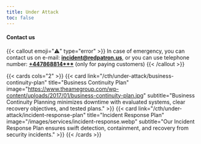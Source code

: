 ```yaml
---
title: Under Attack
toc: false
---
```


#### Contact us

{{< callout emoji="⚠️" type="error" >}}
  In case of emergency, you can contact us on e-mail: **[incident@redpatron.us](mailto:incident@redpatron.us)**,
or you can use telephone number: **[+447868814***](tel:++447868814***)** (only for paying customers)
{{< /callout >}}


{{< cards cols="2" >}}
  {{< card link="/cth/under-attack/business-continuity-plan" title="Business Continuity Plan" image="https://www.theamegroup.com/wp-content/uploads/2017/01/business-continuity-plan.jpg" subtitle="Business Continuity Planning minimizes downtime with evaluated systems, clear recovery objectives, and tested plans." >}}
  {{< card link="/cth/under-attack/incident-response-plan" title="Incident Response Plan" image="/images/services/incident-response.webp" subtitle="Our Incident Response Plan ensures swift detection, containment, and recovery from security incidents." >}}
{{< /cards >}}